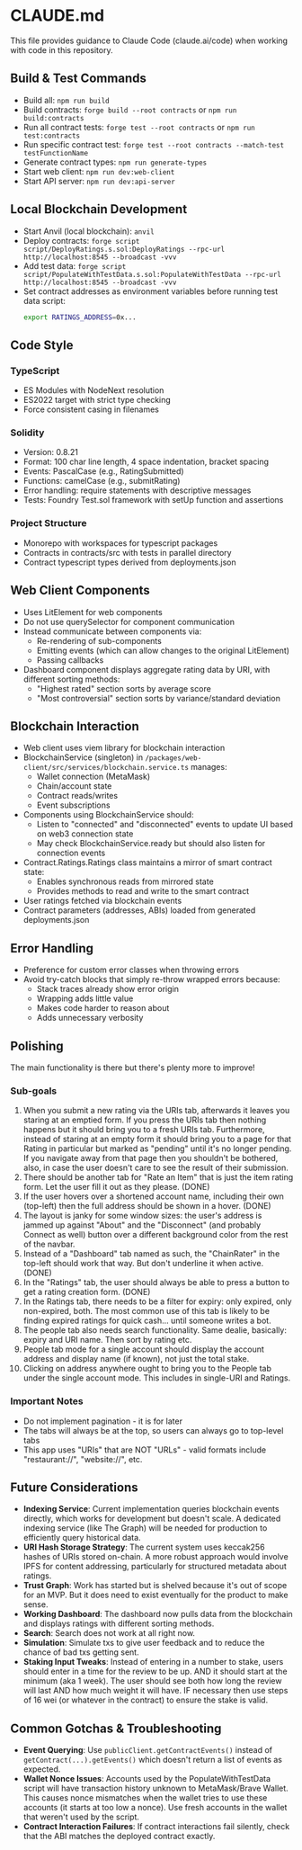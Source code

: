 # CLAUDE.md

This file provides guidance to Claude Code (claude.ai/code) when working with code in this repository.

## Build & Test Commands
- Build all: `npm run build`
- Build contracts: `forge build --root contracts` or `npm run build:contracts`
- Run all contract tests: `forge test --root contracts` or `npm run test:contracts`
- Run specific contract test: `forge test --root contracts --match-test testFunctionName`
- Generate contract types: `npm run generate-types`
- Start web client: `npm run dev:web-client`
- Start API server: `npm run dev:api-server`

## Local Blockchain Development
- Start Anvil (local blockchain): `anvil`
- Deploy contracts: `forge script script/DeployRatings.s.sol:DeployRatings --rpc-url http://localhost:8545 --broadcast -vvv`
- Add test data: `forge script script/PopulateWithTestData.s.sol:PopulateWithTestData --rpc-url http://localhost:8545 --broadcast -vvv`
- Set contract addresses as environment variables before running test data script:
  ```bash
  export RATINGS_ADDRESS=0x...
  ```

## Code Style

### TypeScript
- ES Modules with NodeNext resolution
- ES2022 target with strict type checking
- Force consistent casing in filenames

### Solidity
- Version: 0.8.21
- Format: 100 char line length, 4 space indentation, bracket spacing
- Events: PascalCase (e.g., RatingSubmitted)
- Functions: camelCase (e.g., submitRating)
- Error handling: require statements with descriptive messages
- Tests: Foundry Test.sol framework with setUp function and assertions

### Project Structure
- Monorepo with workspaces for typescript packages
- Contracts in contracts/src with tests in parallel directory
- Contract typescript types derived from deployments.json

## Web Client Components
- Uses LitElement for web components
- Do not use querySelector for component communication
- Instead communicate between components via:
  - Re-rendering of sub-components
  - Emitting events (which can allow changes to the original LitElement)
  - Passing callbacks
- Dashboard component displays aggregate rating data by URI, with different sorting methods:
  - "Highest rated" section sorts by average score
  - "Most controversial" section sorts by variance/standard deviation

## Blockchain Interaction
- Web client uses viem library for blockchain interaction
- BlockchainService (singleton) in `/packages/web-client/src/services/blockchain.service.ts` manages:
  - Wallet connection (MetaMask)
  - Chain/account state
  - Contract reads/writes
  - Event subscriptions
- Components using BlockchainService should:
  - Listen to "connected" and "disconnected" events to update UI based on web3 connection state
  - May check BlockchainService.ready but should also listen for connection events
- Contract.Ratings.Ratings class maintains a mirror of smart contract state:
  - Enables synchronous reads from mirrored state
  - Provides methods to read and write to the smart contract
- User ratings fetched via blockchain events
- Contract parameters (addresses, ABIs) loaded from generated deployments.json

## Error Handling
- Preference for custom error classes when throwing errors
- Avoid try-catch blocks that simply re-throw wrapped errors because:
  - Stack traces already show error origin
  - Wrapping adds little value
  - Makes code harder to reason about
  - Adds unnecessary verbosity

## Polishing
The main functionality is there but there's plenty more to improve!

### Sub-goals
1. When you submit a new rating via the URIs tab, afterwards it leaves you staring at an emptied form. If you press the URIs tab then nothing happens but it should bring you to a fresh URIs tab. Furthermore, instead of staring at an empty form it should bring you to a page for that Rating in particular but marked as "pending" until it's no longer pending. If you navigate away from that page then you shouldn't be bothered, also, in case the user doesn't care to see the result of their submission.
2. There should be another tab for "Rate an Item" that is just the item rating form. Let the user fill it out as they please. (DONE)
3. If the user hovers over a shortened account name, including their own (top-left) then the full address should be shown in a hover. (DONE)
4. The layout is janky for some window sizes: the user's address is jammed up against "About" and the "Disconnect" (and probably Connect as well) button over a different background color from the rest of the navbar.
5. Instead of a "Dashboard" tab named as such, the "ChainRater" in the top-left should work that way. But don't underline it when active. (DONE)
6. In the "Ratings" tab, the user should always be able to press a button to get a rating creation form. (DONE)
7. In the Ratings tab, there needs to be a filter for expiry: only expired, only non-expired, both. The most common use of this tab is likely to be finding expired ratings for quick cash... until someone writes a bot.
8. The people tab also needs search functionality. Same dealie, basically: expiry and URI name. Then sort by rating etc.
9. People tab mode for a single account should display the account address and display name (if known), not just the total stake.
10. Clicking on address anywhere ought to bring you to the People tab under the single account mode. This includes in single-URI and Ratings.

### Important Notes
- Do not implement pagination - it is for later
- The tabs will always be at the top, so users can always go to top-level tabs
- This app uses "URIs" that are NOT "URLs" - valid formats include "restaurant://", "website://", etc.

## Future Considerations
- **Indexing Service**: Current implementation queries blockchain events directly, which works for development but doesn't scale. A dedicated indexing service (like The Graph) will be needed for production to efficiently query historical data.
- **URI Hash Storage Strategy**: The current system uses keccak256 hashes of URIs stored on-chain. A more robust approach would involve IPFS for content addressing, particularly for structured metadata about ratings.
- **Trust Graph**: Work has started but is shelved because it's out of scope for an MVP. But it does need to exist eventually for the product to make sense.
- **Working Dashboard**: The dashboard now pulls data from the blockchain and displays ratings with different sorting methods.
- **Search**: Search does not work at all right now.
- **Simulation**: Simulate txs to give user feedback and to reduce the chance of bad txs getting sent.
- **Staking Input Tweaks**: Instead of entering in a number to stake, users should enter in a time for the review to be up. AND it should start at the minimum (aka 1 week). The user should see both how long the review will last AND how much weight it will have. IF necessary then use steps of 16 wei (or whatever in the contract) to ensure the stake is valid.

## Common Gotchas & Troubleshooting
- **Event Querying**: Use `publicClient.getContractEvents()` instead of `getContract(...).getEvents()` which doesn't return a list of events as expected.
- **Wallet Nonce Issues**: Accounts used by the PopulateWithTestData script will have transaction history unknown to MetaMask/Brave Wallet. This causes nonce mismatches when the wallet tries to use these accounts (it starts at too low a nonce). Use fresh accounts in the wallet that weren't used by the script.
- **Contract Interaction Failures**: If contract interactions fail silently, check that the ABI matches the deployed contract exactly.
